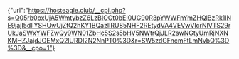 {"url":"https://hosteagle.club/__cpi.php?s=Q05rb0oxUjA5WmtybzZ6LzBIOGt0bEI0UG90R3pYWWFnYmZHQlBzRk1lNE9jajI5dllYSHUwUjZtQ2hKY1BQazlIRU85NHF2REtydVA4VEVwVlcrNlVTS29rUkJaSWxYWFZwQy9WN01ZbHc5S2s5bHV5NWtrQjJLR2swNGtyUmRjNXNKMHZJajdJOEMxQ2lURDI2N2NnPT0%3D&r=SW5zdGFncmFtLmNvbQ%3D%3D&__cpo=1"}
